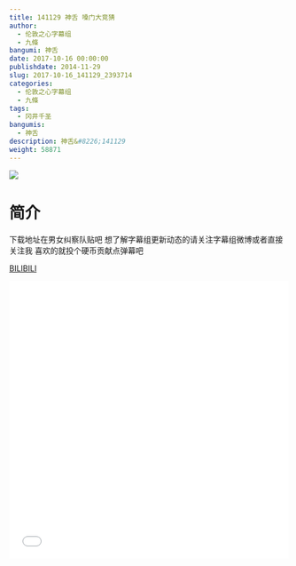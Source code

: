 ```yaml
---
title: 141129 神舌 嗓门大竞猜
author: 
  - 伦敦之心字幕组
  - 九條
bangumi: 神舌
date: 2017-10-16 00:00:00
publishdate: 2014-11-29
slug: 2017-10-16_141129_2393714
categories: 
  - 伦敦之心字幕组
  - 九條
tags: 
  - 冈井千圣
bangumis: 
  - 神舌
description: 神舌&#8226;141129
weight: 58871
---
```


![](https://i.imgur.com/5RoGn9A.jpg)

# 简介  
下载地址在男女纠察队贴吧 想了解字幕组更新动态的请关注字幕组微博或者直接关注我 喜欢的就投个硬币贡献点弹幕吧

  [BILIBILI](https://www.bilibili.com/video/av2393714/)


<div class="vcontainer">  <iframe class='video' src="//www.bilibili.com/blackboard/player.html?cid=3745616&aid=2393714" width="100%" height="500" frameborder="0" allowfullscreen="allowfullscreen"></iframe></div>
